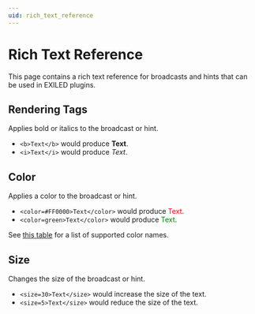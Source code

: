 ```yaml
---
uid: rich_text_reference
---
```

# Rich Text Reference
This page contains a rich text reference for broadcasts and hints that can be used in EXILED plugins.

## Rendering Tags
Applies bold or italics to the broadcast or hint.
- `<b>Text</b>` would produce <b>Text</b>.
- `<i>Text</i>` would produce <i>Text</i>.

## Color
Applies a color to the broadcast or hint.
- `<color=#FF0000>Text</color>` would produce <span style="color:#FF0000;">Text</span>.
- `<color=green>Text</color>` would produce <span style="color:#008000;">Text</span>.


See [this table](https://docs.unity3d.com/Packages/com.unity.ugui@1.0/manual/StyledText.html#ColorNames) for a list of supported color names.

## Size
Changes the size of the broadcast or hint.
- `<size=30>Text</size>` would increase the size of the text.
- `<size=5>Text</size>` would reduce the size of the text.
